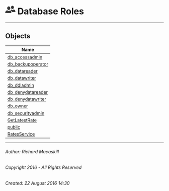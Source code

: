 #### 



# ![Database Roles](../../../../../Images/Role_Database32.png) Database Roles

---

## <a name="#objects"></a>Objects

| Name |
|---|
| [db_accessadmin](db_accessadmin.md) |
| [db_backupoperator](db_backupoperator.md) |
| [db_datareader](db_datareader.md) |
| [db_datawriter](db_datawriter.md) |
| [db_ddladmin](db_ddladmin.md) |
| [db_denydatareader](db_denydatareader.md) |
| [db_denydatawriter](db_denydatawriter.md) |
| [db_owner](db_owner.md) |
| [db_securityadmin](db_securityadmin.md) |
| [GetLatestRate](GetLatestRate.md) |
| [public](public.md) |
| [RatesService](RatesService.md) |


---

###### Author:  Richard Macaskill

###### Copyright 2016 - All Rights Reserved

###### Created: 22 August 2016 14:30

